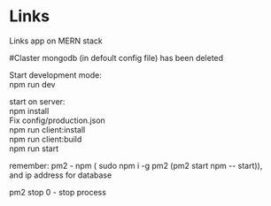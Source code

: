 # Links
Links app on MERN stack

#Claster mongodb (in defoult config file) has been deleted

Start development mode: <br>
npm run dev

start on server: <br>
npm install<br>
Fix config/production.json<br>
npm run client:install<br>
npm run client:build<br>
npm run start<br>

remember: pm2 - npm ( sudo npm i -g pm2 (pm2 start npm -- start)),<br>
and ip address for database

pm2 stop 0 - stop process

